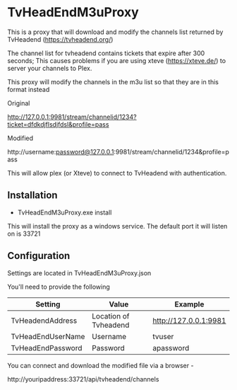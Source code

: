 # TvHeadEndM3uProxy

This is a proxy that will download and modify the channels list returned by TvHeadend (https://tvheadend.org/)

The channel list for tvheadend contains tickets that expire after 300 seconds; This causes problems if you are using xteve (https://xteve.de/) to server your channels to Plex.

This proxy will modify the channels in the m3u list so that they are in this format instead

Original

http://127.0.0.1:9981/stream/channelid/1234?ticket=dfdkdjflsdjfdsl&profile=pass

Modified

http://username:password@127.0.0.1:9981/stream/channelid/1234&profile=pass

This will allow plex (or Xteve) to connect to TvHeadend with authentication.

Installation
-------------

* TvHeadEndM3uProxy.exe install

This will install the proxy as a windows service.  The default port it will listen on is 33721

Configuration
-------------

Settings are located in TvHeadEndM3uProxy.json

You'll need to provide the following


| Setting	 | Value	 | Example |
| --- | --- | --- |
| TvHeadendAddress	| Location of Tvheadend	| http://127.0.0.1:9981
| TvHeadEndUserName	| Username				| tvuser
| TvHeadEndPassword | Password				| apassword

You can connect and download the modified file via a browser -

http://youripaddress:33721/api/tvheadend/channels



